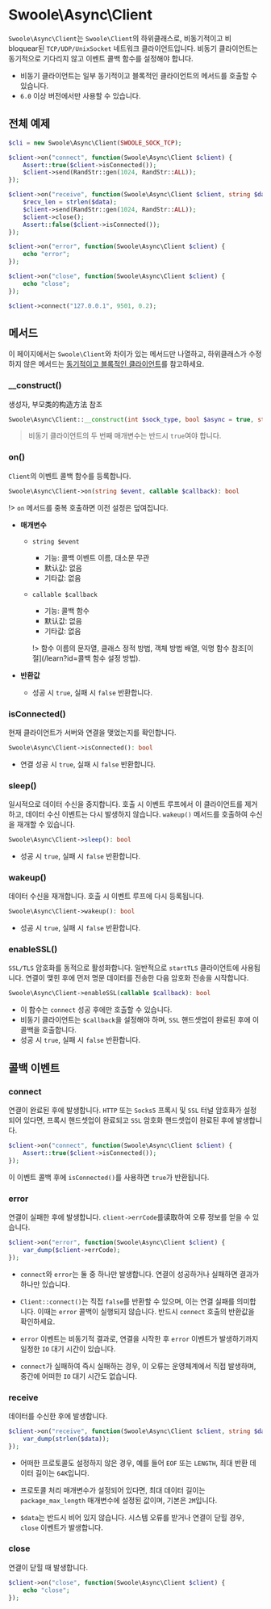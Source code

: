 # Swoole\Async\Client

`Swoole\Async\Client`는 `Swoole\Client`의 하위클래스로, 비동기적이고 비 bloquear된 `TCP/UDP/UnixSocket` 네트워크 클라이언트입니다. 비동기 클라이언트는 동기적으로 기다리지 않고 이벤트 콜백 함수를 설정해야 합니다.



- 비동기 클라이언트는 일부 동기적이고 블록적인 클라이언트의 메서드를 호출할 수 있습니다.  
- `6.0` 이상 버전에서만 사용할 수 있습니다.



## 전체 예제

```php
$cli = new Swoole\Async\Client(SWOOLE_SOCK_TCP);

$client->on("connect", function(Swoole\Async\Client $client) {
    Assert::true($client->isConnected());
    $client->send(RandStr::gen(1024, RandStr::ALL));
});

$client->on("receive", function(Swoole\Async\Client $client, string $data){
    $recv_len = strlen($data);
    $client->send(RandStr::gen(1024, RandStr::ALL));
    $client->close();
    Assert::false($client->isConnected());
});

$client->on("error", function(Swoole\Async\Client $client) {
    echo "error";
});

$client->on("close", function(Swoole\Async\Client $client) {
    echo "close";
});

$client->connect("127.0.0.1", 9501, 0.2);
```


## 메서드

이 페이지에서는 `Swoole\Client`와 차이가 있는 메서드만 나열하고, 하위클래스가 수정하지 않은 메서드는 [동기적이고 블록적인 클라이언트](client.md)를 참고하세요.


### __construct()

생성자, 부모类的构造方法 참조

```php
Swoole\Async\Client::__construct(int $sock_type, bool $async = true, string $key);
```

> 비동기 클라이언트의 두 번째 매개변수는 반드시 `true`여야 합니다.


### on()

`Client`의 이벤트 콜백 함수를 등록합니다.

```php
Swoole\Async\Client->on(string $event, callable $callback): bool
```

!> `on` 메서드를 중복 호출하면 이전 설정은 덮여집니다.

  * **매개변수**

    * `string $event`

      * 기능: 콜백 이벤트 이름, 대소문 무관
      * 默认값: 없음
      * 기타값: 없음

    * `callable $callback`

      * 기능: 콜백 함수
      * 默认값: 없음
      * 기타값: 없음

      !> 함수 이름의 문자열, 클래스 정적 방법, 객체 방법 배열, 익명 함수 참조[이 절](/learn?id=콜백 함수 설정 방법).
  
  * **반환값**

    * 성공 시 `true`, 실패 시 `false` 반환합니다.



### isConnected()
현재 클라이언트가 서버와 연결을 맺었는지를 확인합니다.

```php
Swoole\Async\Client->isConnected(): bool
```

* 연결 성공 시 `true`, 실패 시 `false` 반환합니다.


### sleep()
일시적으로 데이터 수신을 중지합니다. 호출 시 이벤트 루프에서 이 클라이언트를 제거하고, 데이터 수신 이벤트는 다시 발생하지 않습니다. `wakeup()` 메서드를 호출하여 수신을 재개할 수 있습니다.

```php
Swoole\Async\Client->sleep(): bool
```

* 성공 시 `true`, 실패 시 `false` 반환합니다.


### wakeup()
데이터 수신을 재개합니다. 호출 시 이벤트 루프에 다시 등록됩니다.

```php
Swoole\Async\Client->wakeup(): bool
```

* 성공 시 `true`, 실패 시 `false` 반환합니다.


### enableSSL()
`SSL/TLS` 암호화를 동적으로 활성화합니다. 일반적으로 `startTLS` 클라이언트에 사용됩니다. 연결이 맺힌 후에 먼저 명문 데이터를 전송한 다음 암호화 전송을 시작합니다.

```php
Swoole\Async\Client->enableSSL(callable $callback): bool
```

* 이 함수는 `connect` 성공 후에만 호출할 수 있습니다.
* 비동기 클라이언트는 `$callback`을 설정해야 하며, `SSL` 핸드셋업이 완료된 후에 이 콜백을 호출합니다.
* 성공 시 `true`, 실패 시 `false` 반환합니다.


## 콜백 이벤트


### connect
연결이 완료된 후에 발생합니다. `HTTP` 또는 `Socks5` 프록시 및 `SSL` 터널 암호화가 설정되어 있다면, 프록시 핸드셋업이 완료되고 `SSL` 암호화 핸드셋업이 완료된 후에 발생합니다.

```php
$client->on("connect", function(Swoole\Async\Client $client) {
    Assert::true($client->isConnected());    
});
```

이 이벤트 콜백 후에 `isConnected()`를 사용하면 `true`가 반환됩니다.



### error 
연결이 실패한 후에 발생합니다. `client->errCode`를读取하여 오류 정보를 얻을 수 있습니다.
```php
$client->on("error", function(Swoole\Async\Client $client) {
    var_dump($client->errCode);  
});
```



- `connect`와 `error`는 둘 중 하나만 발생합니다. 연결이 성공하거나 실패하면 결과가 하나만 있습니다.

- `Client::connect()`는 직접 `false`를 반환할 수 있으며, 이는 연결 실패를 의미합니다. 이때는 `error` 콜백이 실행되지 않습니다. 반드시 `connect` 호출의 반환값을 확인하세요.

- `error` 이벤트는 비동기적 결과로, 연결을 시작한 후 `error` 이벤트가 발생하기까지 일정한 `IO` 대기 시간이 있습니다.
- `connect`가 실패하여 즉시 실패하는 경우, 이 오류는 운영체계에서 직접 발생하며, 중간에 어떠한 `IO` 대기 시간도 없습니다.


### receive
데이터를 수신한 후에 발생합니다.

```php
$client->on("receive", function(Swoole\Async\Client $client, string $data){
    var_dump(strlen($data));
});
```



- 어떠한 프로토콜도 설정하지 않은 경우, 예를 들어 `EOF` 또는 `LENGTH`, 최대 반환 데이터 길이는 `64K`입니다.

- 프로토콜 처리 매개변수가 설정되어 있다면, 최대 데이터 길이는 `package_max_length` 매개변수에 설정된 값이며, 기본은 `2M`입니다.
- `$data`는 반드시 비어 있지 않습니다. 시스템 오류를 받거나 연결이 닫힐 경우, `close` 이벤트가 발생합니다.

### close
연결이 닫힐 때 발생합니다.

```php
$client->on("close", function(Swoole\Async\Client $client) {
    echo "close";
});
```
